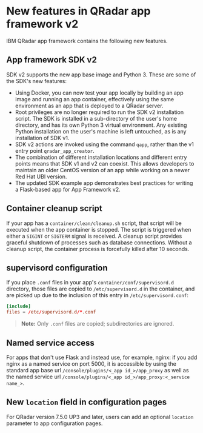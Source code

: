 # New features in QRadar app framework v2

IBM QRadar app framework contains the following new features.

## App framework SDK v2

SDK v2 supports the new app base image and Python 3. These are some of the SDK's new features:

- Using Docker, you can now test your app locally by building an app image and running an app container, effectively
using the same environment as an app that is deployed to a QRadar server.
- Root privileges are no longer required to run the SDK v2 installation script. The SDK is installed in a sub-directory of
the user's home directory, and has its own Python 3 virtual environment. Any existing Python installation on the user's
machine is left untouched, as is any installation of SDK v1.
- SDK v2 actions are invoked using the command `qapp`, rather than the v1 entry point `qradar_app_creator`.
- The combination of different installation locations and different entry points means that SDK v1 and v2 can coexist. This
allows developers to maintain an older CentOS version of an app while working on a newer Red Hat UBI version.
- The updated SDK example app demonstrates best practices for writing a Flask-based app for App Framework v2.

## Container cleanup script

If your app has a `container/clean/cleanup.sh` script, that script will be executed when the app container is stopped.
The script is triggered when either a `SIGINT` or `SIGTERM` signal is received. A cleanup script provides graceful
shutdown of processes such as database connections. Without a cleanup script, the container process is forcefully killed
after 10 seconds.

## supervisord configuration

If you place `.conf` files in your app's `container/conf/supervisord.d` directory, those files are copied to
`/etc/supervisord.d` in the container, and are picked up due to the inclusion of this entry in
`/etc/supervisord.conf`:

```conf
[include]
files = /etc/supervisord.d/*.conf
```

> **Note:** Only `.conf` files are copied; subdirectories are ignored.

## Named service access

For apps that don't use Flask and instead use, for example, nginx: if you add nginx as a named service on port 5000, it is accessible by using the standard app base url `/console/plugins/<_app id_>/app_proxy` as well as the named
service url `/console/plugins/<_app id_>/app_proxy:<_service name_>`.

## New `location` field in configuration pages

For QRadar version 7.5.0 UP3 and later, users can add an optional `location` parameter to app configuration pages.
